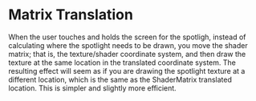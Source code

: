# Matrix Translation
When the user touches and holds the screen for the spotligh, instead of calculating where the spotlight needs to be drawn, you move the shader matrix; that is, the texture/shader coordinate system, and then draw the texture at the same location in the translated coordinate system. The resulting effect will seem as if you are drawing the spotlight texture at a different location, which is the same as the ShaderMatrix translated location. This is simpler and slightly more efficient. 

